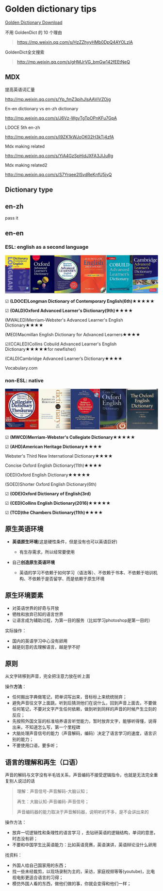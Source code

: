 # Golden dictionary tips

[Golden Dictionary Download](https://sourceforge.net/projects/goldendict/files/)

不用 GoldenDict 的 10 个理由
><https://mp.weixin.qq.com/s/HzZZhyyHMb0DpQ4AYOLzlA>

GoldenDict全文搜索
><http://mp.weixin.qq.com/s/gHMJrVG_bmGw142fEEtNeQ>

## MDX

提高英语词汇量

<http://mp.weixin.qq.com/s/Yp_fmZ3pihJlsAAViVZOjg>

En-en dictionary vs en-zh dictionary

<http://mp.weixin.qq.com/s/J6Vz-WgyTgTpOPnKFu7GpA>

LDOCE 5th en-zh

<http://mp.weixin.qq.com/s/I9ZK1kWJoOK02H3kTj4zfA>

Mdx making related

<http://mp.weixin.qq.com/s/YiA4GzSpHjdJXFA3JIJuRg>

Mdx making related2

<http://mp.weixin.qq.com/s/S7Yrqee2lSvdReKnfU5jyQ>

## Dictionary type

## en-zh

pass it

## en-en

### ESL: english as a second language

![esl](res/esl.png)

☑ **(LDOCE)Longman Dictionary of Contemporary English(6th)★★★★★**

☑ **(OALD)Oxford Advanced Learner's Dictionary(9th)★★★★**

(MWALED)Merriam-Webster's Advanced Learner's English Dictionary★★★★

(MED)Macmillan English Dictionary for Advanced Learners★★★★

☑(CCALED)Collins Cobuild Advanced Learner's English Dictionary★★★★★for newfisher)

(CALD)Cambridge Advanced Learner’s Dictionary★★★★

Vocabulary.com

### non-ESL: native

![non-esl](res/non-esl.png)

☑ **(MWCD)Merriam-Webster's Collegiate Dictionary★★★★★**

☑ **(AHD)American Heritage Dictionary★★★★**

Webster's Third New International Dictionary★★★★

Concise Oxford English Dictionary(11th)★★★★

(OED)Oxford English Dictionary★★★★★

(SOED)Shorter Oxford English Dictionary(6th)

☑ **(ODE)Oxford Dictionary of English(3rd)**

☑ **(CED)Collins English Dictionary(2016)★★★★★**

☑ **(TCD)the Chambers Dictionary(11th)★★★★**



## 原生英语环境

- **英语原生环境**(这是硬性条件，但是没有也可以英语巨好)
  - 有生存需求，所以经常要使用

- 自己**创造原生英语环境**
  - 英语的学习不依赖于如何学习（语法等）、不依赖于书本、不依赖于培训机构、不依赖于是否留学、而是依赖于原生环境

## 原生环境要素

- 对英语世界的好奇与开放
- 牺牲和放弃已知的语言世界
- 让语言成为辅助过程，为第一目的服务（比如学习photoshop是第一目的）

实际操作：

- 国内的英语学习中心没有卵用
- 越是刻意的去理解语言，越是学不好

## 原则

从文字转移到声音，完全把注意力放在听上面

操作**方法**：

- 任何搬出字典做笔记，把单词写出来，音标标上来统统抛弃；
- 避免声音往文字上面跳，听到后猜测他们在说什么，回到声音上面去，不要做任何笔记，不要对文字产生任何依赖，做到听到同样的声音的时候产生立刻的反应；
- 先按照外国文盲的标准培养语言听觉能力，暂时放弃文字，能够听得懂，说得出来，不知道怎么写，第一个里程碑
- 大脑处理声音信号的能力（声音解码，编码）决定了语言学习的速度，语言识别的能力；
- 不要使用口语，要多听；

## 语言的理解和再生（口语）

声音的解码与文字没有半毛钱关系，声音编码不接受逻辑指令，也就是无法完全重复别人说过的话

>理解：声音信号-声音解码-大脑认知；
>
>再生：大脑认知-声音编码-声音信号；
>
>声音编码器的能力取决于声音解码器，说明听的不多，是不会讲出来的

操作方法：

- 放弃一切逻辑性和条理性的语言学习 ，去钻研英语的逻辑结构，单词的意思，时态没有卵；
- 不要和中国学生比英语能力：比如英语竞赛，英语演讲，英语辩论没什么卵用

找资料：

- 外国人给自己国家用的东西；
- 找一些未经裁剪，以现场录制为主的，采访，家庭视频等等(youtube)，比电视电影更适合语言的习得；
- 模仿外国人看的东西，做他们做的事，你就会变得和他们一样；